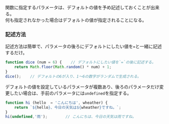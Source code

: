 関数に指定するパラメータは、デフォルトの値を予め記述しておくことが出来る。  
何も指定されなかった場合はデフォルトの値が指定されることになる。
### 記述方法
記述方法は簡単で、パラメータの後ろにデフォルトにしたい値を`=`と一緒に記述するだけ。
```javascript
function dice (num = 6) {    // デフォルトにしたい値を`=`の後に記述する。
    return Math.floor(Math.random() * num) + 1;
}
dice();    // デフォルトの6が入り、1～6の数字がランダムで生成される。
```
デフォルトの値を設定しているパラメータが複数あり、後ろのパラメータだけ変更したい場合は、手前のパラメータには`undefined`を指定する。  
```javascript
function hi (hello  = 'こんにちは', wheather) {
    return `${hello}、今日の天気は${wheather}ですね。`;
}
hi(undefined,'雨');        // こんにちは、今日の天気は雨ですね。
```
